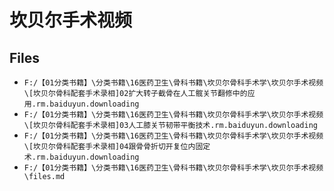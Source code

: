 # 坎贝尔手术视频

## Files

- `F:/【01分类书籍】\分类书籍\16医药卫生\骨科书籍\坎贝尔骨科手术学\坎贝尔手术视频\[坎贝尔骨科配套手术录相]02扩大转子截骨在人工髋关节翻修中的应用.rm.baiduyun.downloading`
- `F:/【01分类书籍】\分类书籍\16医药卫生\骨科书籍\坎贝尔骨科手术学\坎贝尔手术视频\[坎贝尔骨科配套手术录相]03人工膝关节韧带平衡技术.rm.baiduyun.downloading`
- `F:/【01分类书籍】\分类书籍\16医药卫生\骨科书籍\坎贝尔骨科手术学\坎贝尔手术视频\[坎贝尔骨科配套手术录相]04跟骨骨折切开复位内固定术.rm.baiduyun.downloading`
- `F:/【01分类书籍】\分类书籍\16医药卫生\骨科书籍\坎贝尔骨科手术学\坎贝尔手术视频\files.md`
